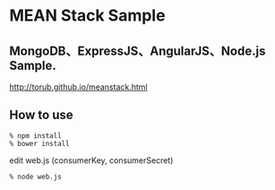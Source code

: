 # MEAN Stack Sample
## MongoDB、ExpressJS、AngularJS、Node.js Sample.

http://torub.github.io/meanstack.html

## How to use

```
% npm install
% bower install
```

edit web.js (consumerKey, consumerSecret)

```
% node web.js
```

